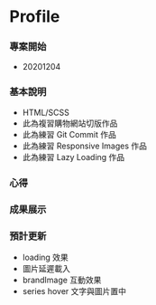 # Profile

### 專案開始

- 20201204

### 基本說明

- HTML/SCSS
- 此為複習購物網站切版作品
- 此為練習 Git Commit 作品
- 此為練習 Responsive Images 作品
- 此為練習 Lazy Loading 作品

### 心得

### 成果展示

### 預計更新

- loading 效果
- 圖片延遲載入
- brandImage 互動效果
- series hover 文字與圖片置中
